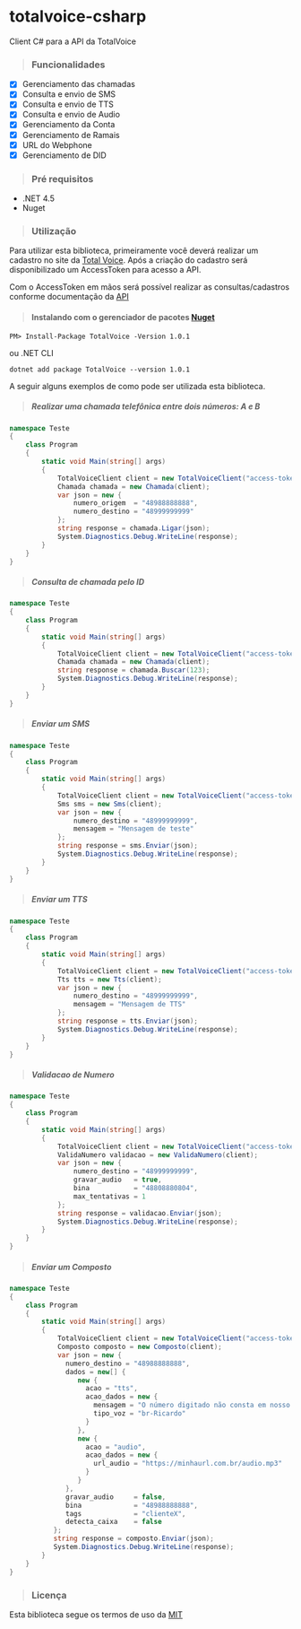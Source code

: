 # totalvoice-csharp
Client C# para a API da TotalVoice

> ### Funcionalidades

- [X] Gerenciamento das chamadas
- [X] Consulta e envio de SMS
- [X] Consulta e envio de TTS
- [X] Consulta e envio de Audio
- [X] Gerenciamento da Conta
- [X] Gerenciamento de Ramais
- [X] URL do Webphone
- [X] Gerenciamento de DID

> ### Pré requisitos

- .NET 4.5
- Nuget

> ### Utilização

Para utilizar esta biblioteca, primeiramente você deverá realizar um cadastro no site da [Total Voice](http://www.totalvoice.com.br).
Após a criação do cadastro será disponibilizado um AccessToken para acesso a API.

Com o AccessToken em mãos será possível realizar as consultas/cadastros conforme documentação da [API](https://api.totalvoice.com.br/doc/#/)

> #### Instalando com o gerenciador de pacotes [Nuget](https://www.nuget.org/packages/TotalVoice/) 

```
PM> Install-Package TotalVoice -Version 1.0.1
```
ou .NET CLI

```
dotnet add package TotalVoice --version 1.0.1
```

A seguir alguns exemplos de como pode ser utilizada esta biblioteca.

> ##### Realizar uma chamada telefônica entre dois números: A e B

```csharp
namespace Teste
{
    class Program
    {
        static void Main(string[] args)
        {
            TotalVoiceClient client = new TotalVoiceClient("access-token");
            Chamada chamada = new Chamada(client);
            var json = new {
                numero_origem  = "48988888888",
                numero_destino = "48999999999"
            };
            string response = chamada.Ligar(json);
            System.Diagnostics.Debug.WriteLine(response);
        }
    }
}
```

> ##### Consulta de chamada pelo ID

```csharp
namespace Teste
{
    class Program
    {
        static void Main(string[] args)
        {
            TotalVoiceClient client = new TotalVoiceClient("access-token");
            Chamada chamada = new Chamada(client);
            string response = chamada.Buscar(123);
            System.Diagnostics.Debug.WriteLine(response);
        }
    }
}
```

> ##### Enviar um SMS

```csharp
namespace Teste
{
    class Program
    {
        static void Main(string[] args)
        {
            TotalVoiceClient client = new TotalVoiceClient("access-token");
            Sms sms = new Sms(client);
            var json = new {
                numero_destino = "48999999999",
                mensagem = "Mensagem de teste"
            };
            string response = sms.Enviar(json);
            System.Diagnostics.Debug.WriteLine(response);
        }
    }
}
```

> ##### Enviar um TTS

```csharp
namespace Teste
{
    class Program
    {
        static void Main(string[] args)
        {
            TotalVoiceClient client = new TotalVoiceClient("access-token");
            Tts tts = new Tts(client);
            var json = new {
                numero_destino = "48999999999",
                mensagem = "Mensagem de TTS"
            };
            string response = tts.Enviar(json);
            System.Diagnostics.Debug.WriteLine(response);
        }
    }
}
```

> ##### Validacao de Numero

```csharp
namespace Teste
{
    class Program
    {
        static void Main(string[] args)
        {
            TotalVoiceClient client = new TotalVoiceClient("access-token");
            ValidaNumero validacao = new ValidaNumero(client);
            var json = new {
                numero_destino = "48999999999",
                gravar_audio   = true,
                bina           = "48808880804",
                max_tentativas = 1
            };
            string response = validacao.Enviar(json);
            System.Diagnostics.Debug.WriteLine(response);
        }
    }
}
```

> ##### Enviar um Composto

```csharp
namespace Teste
{
    class Program
    {
        static void Main(string[] args)
        {
            TotalVoiceClient client = new TotalVoiceClient("access-token");
            Composto composto = new Composto(client);
            var json = new {
              numero_destino = "48988888888",
              dados = new[] {
                 new {
                   acao = "tts",
                   acao_dados = new {
                     mensagem = "O número digitado não consta em nosso cadastro. Por gentileza, tente novamente",
                     tipo_voz = "br-Ricardo" 
                   }
                 },
                 new {
                   acao = "audio",
                   acao_dados = new {
                     url_audio = "https://minhaurl.com.br/audio.mp3"
                   }
                 }
              },
              gravar_audio     = false,
              bina             = "48988888888",
              tags             = "clienteX",
              detecta_caixa    = false
           };
           string response = composto.Enviar(json);
           System.Diagnostics.Debug.WriteLine(response);
        }
    }
}
```

> ### Licença

Esta biblioteca segue os termos de uso da [MIT](https://github.com/totalvoice/totalvoice-csharp/blob/master/LICENSE)
